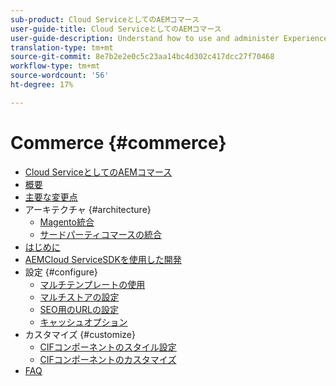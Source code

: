```yaml
---
sub-product: Cloud ServiceとしてのAEMコマース
user-guide-title: Cloud ServiceとしてのAEMコマース
user-guide-description: Understand how to use and administer Experience Manager Commerce as a Cloud Service.
translation-type: tm+mt
source-git-commit: 8e7b2e2e0c5c23aa14bc4d302c417dcc27f70468
workflow-type: tm+mt
source-wordcount: '56'
ht-degree: 17%

---
```



# Commerce {#commerce}

+ [Cloud ServiceとしてのAEMコマース](/help/commerce-cloud/home.md)
+ [概要](overview.md)
+ [主要な変更点](changes.md)
+ アーキテクチャ {#architecture}
   + [Magento統合](architecture/magento.md)
   + [サードパーティコマースの統合](architecture/third-party.md)
+ [はじめに](getting-started.md)
+ [AEMCloud ServiceSDKを使用した開発](develop.md)
+ 設定 {#configure}
   + [マルチテンプレートの使用](configuring/multi-template-usage.md)
   + [マルチストアの設定](configuring/multi-store-setup.md)
   + [SEO用のURLの設定](configuring/advanced-url-configuration.md)
   + [キャッシュオプション](configuring/caching.md)
+ カスタマイズ {#customize}
   + [CIFコンポーネントのスタイル設定](customizing/style-cif-component.md)
   + [CIFコンポーネントのカスタマイズ](customizing/customize-cif-components.md)
+ [FAQ](faq.md)
